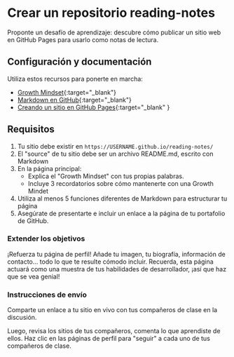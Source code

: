 # Crear un repositorio reading-notes

Proponte un desafío de aprendizaje: descubre cómo publicar un sitio web en GitHub Pages para usarlo como notas de lectura.

## Configuración y documentación


Utiliza estos recursos para ponerte en marcha:

- [Growth Mindset](https://www.atlassian.com/blog/inside-atlassian/growth-mindset){:target="_blank"}
- [Markdown en GitHub](https://docs.github.com/es/get-started/writing-on-github/getting-started-with-writing-and-formatting-on-github/basic-writing-and-formatting-syntax){:target="_blank"}
- [Creando un sitio en GitHub Pages](https://docs.github.com/es/pages/getting-started-with-github-pages/creating-a-github-pages-site){:target="_blank" }

## Requisitos


1. Tu sitio debe existir en `https://USERNAME.github.io/reading-notes/`
1. El "source" de tu sitio debe ser un archivo README.md, escrito con Markdown
1. En la página principal:
     - Explica el "Growth Mindset" con tus propias palabras.
     - Incluye 3 recordatorios sobre cómo mantenerte con una Growth Mindet
1. Utiliza al menos 5 funciones diferentes de Markdown para estructurar tu página
1. Asegúrate de presentarte e incluir un enlace a la página de tu portafolio de GitHub.

### Extender los objetivos

¡Refuerza tu página de perfil! Añade tu imagen, tu biografía, información de contacto... todo lo que te resulte cómodo incluir. Recuerda, esta página actuará como una muestra de tus habilidades de desarrollador, ¡así que haz que se vea genial!

### Instrucciones de envío

Comparte un enlace a tu sitio en vivo con tus compañeros de clase en la discusión.

Luego, revisa los sitios de tus compañeros, comenta lo que aprendiste de ellos. Haz clic en las páginas de perfil para "seguir" a cada uno de tus compañeros de clase.
